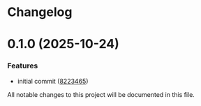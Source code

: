 # Changelog

# 0.1.0 (2025-10-24)

### Features

- initial commit
  ([8223465](https://github.com/bentruyman/md/commit/8223465581e044d4e693654a518910e54b1409dc))

All notable changes to this project will be documented in this file.
